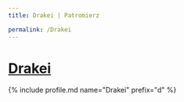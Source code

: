 ```yaml
---
title: Drakei | Patromierz

permalink: /Drakei
---
```


# [Drakei](https://patronite.pl/Drakei)

{% include profile.md name="Drakei" prefix="d" %}
